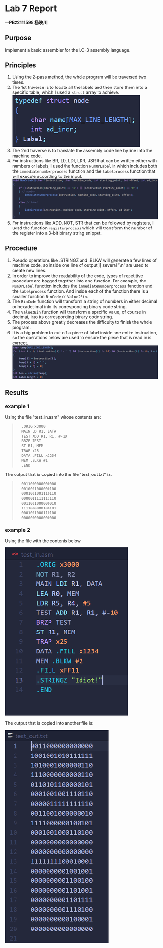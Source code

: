 # Lab 7 Report

--**PB22111599 杨映川**

## Purpose

Implement a basic assembler for the LC-3 assembly language.

## Principles

1) Using the 2-pass method, the whole program will be traversed two times.
2) The 1st traverse is to locate all the labels and then store them into a specific table, which I used a `struct` array to achieve.![Alt text](image-2.png)
3) The 2nd traverse is to translate the assembly code line by line into the machine code.
4) For instructions like BR, LD, LDI, LDR, JSR that can be written either with numbers or labels, I used the function `NumOrLabel` in which includes both the `immediatenumberprocess` function and the `labelprocess` function that will execute according to the input.![Alt text](image-3.png)
5) For instructions like ADD, NOT, STR that can be followed by registers, I uesd the function `registerprocess` which will transform the number of the register into a 3-bit binary string snippet.

## Procedure

1) Pseudo operations like .STRINGZ and .BLKW will generate a few lines of machine code, so inside one line of output[i] several '\n' are used to create new lines.
2) In order to improve the readability of the code, types of repetitive procedure are bagged together into one function. For example, the `NumOrLabel` function includes the `immediatenumberprocess` function and the `labelprocess` function. And inside each of the function there is a smaller function `BinCode` or `Value2Bin`.
3) The `BinCode` function will transform a string of numbers in either decimal or hexadecimal into its corresponding binary code string.
4) The `Value2Bin` function will transform a specific value, of course in decimal, into its corresponding binary code string.
5) The process above greatly decreases the difficulty to finish the whole program.
6) It is a big problem to cut off a piece of label inside one entire instruction, so the operations below are used to ensure the piece that is read in is correct.![Alt text](image-4.png)

## Results

### example 1

Using the file "test_in.asm" whose contents are:

>       .ORIG x3000
>       MAIN LD R1, DATA
>       TEST ADD R1, R1, #-10
>       BRZP TEST
>       ST R1, MEM
>       TRAP x25
>       DATA .FILL x1234
>       MEM .BLKW #1
>       .END

The output that is copied into the file "test_out.txt" is:

>       0011000000000000
>       0010001000000100
>       0001001001110110
>       0000011111111110
>       0011001000000010
>       1111000000100101
>       0001001000110100
>       0000000000000000

### example 2

Using the file with the contents below:

![Alt text](image.png)

The output that is copied into another file is:

![Alt text](image-1.png)